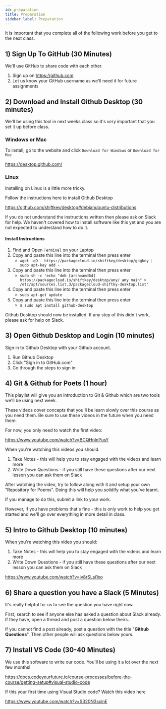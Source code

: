 ```yaml
---
id: preparation
title: Preparation
sidebar_label: Preparation
---
```


It is important that you complete all of the following work before you get to the next class.

## 1) Sign Up To GitHub (30 Minutes)

We'll use GitHub to share code with each other.

1. Sign up on https://github.com
2. Let us know your GitHub username as we'll need it for future assignments

## 2) Download and Install Github Desktop (30 minutes)

We'll be using this tool in next weeks class so it's _very_ important that you set it up before class.

### Windows or Mac

To install, go to the website and click `Download for Windows` or `Download for Mac`

https://desktop.github.com/

### Linux

Installing on Linux is a little more tricky.

Follow the instructions here to install Github Desktop

https://github.com/shiftkey/desktop#debianubuntu-distributions

If you do not understand the instructions written then please ask on Slack for help. We haven't covered how to install software like this yet and you are not expected to understand how to do it.

#### Install Instructions

1. Find and Open `Terminal` on your Laptop
2. Copy and paste this line into the terminal then press enter
   - `wget -qO - https://packagecloud.io/shiftkey/desktop/gpgkey | sudo apt-key add -`
3. Copy and paste this line into the terminal then press enter
   - `sudo sh -c 'echo "deb [arch=amd64] https://packagecloud.io/shiftkey/desktop/any/ any main" > /etc/apt/sources.list.d/packagecloud-shiftky-desktop.list'`
4. Copy and paste this line into the terminal then press enter
   - `sudo apt-get update`
5. Copy and paste this line into the terminal then press enter
   - `$ sudo apt install github-desktop`

Github Desktop should now be installed. If any step of this didn't work, please ask for help on Slack.

## 3) Open Github Desktop and Login (10 minutes)

Sign in to Github Desktop with your Github account.

1. Run Github Desktop
2. Click "Sign in to GitHub.com"
3. Go through the steps to sign in.

## 4) Git & Github for Poets (1 hour)

This playlist will give you an introduction to Git & Github which are two tools we'll be using next week.

These videos cover concepts that you'll be learn slowly over this course as you need them. Be sure to use these videos in the future when you need them.

For now, you only need to watch the first video:

https://www.youtube.com/watch?v=BCQHnlnPusY

When you're watching this videos you should:

1. Take Notes - this will help you to stay engaged with the videos and learn more
2. Write Down Questions - if you still have these questions after our next lesson you can ask them on Slack

After watching the video, try to follow along with it and setup your own "Repository for Poems". Doing this will help you solidify what you've learnt.

If you manage to do this, submit a link to your work.

However, if you have problems that's fine - this is only work to help you get started and we'll go over everything in more detail in class.

## 5) Intro to Github Desktop (10 minutes)

When you're watching this video you should:

1. Take Notes - this will help you to stay engaged with the videos and learn more
2. Write Down Questions - if you still have these questions after our next lesson you can ask them on Slack

https://www.youtube.com/watch?v=iv8rSLsi1xo

## 6) Share a question you have a Slack (5 Minutes)

It's really helpful for us to see the question you have right now.

First, search to see if anyone else has asked a question about Slack already. If they have, open a thread and post a question below theirs.

If you cannot find a post already, post a question with the title "**Github Questions**". Then other people will ask questions below yours.

## 7) Install VS Code (30-40 Minutes)

We use this software to write our code. You'll be using it a lot over the next few months!

https://docs.codeyourfuture.io/course-processes/before-the-course/getting-setup#visual-studio-code

If this your first time using Visual Studio code? Watch this video here

https://www.youtube.com/watch?v=S320N3sxinE
